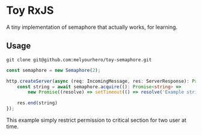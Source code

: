 # Toy RxJS

A tiny implementation of semaphore that actually works, for learning.

## Usage

`git clone git@github.com:melyourhero/toy-semaphore.git`

```typescript
const semaphore = new Semaphore(2);

http.createServer(async (req: IncomingMessage, res: ServerResponse): Promise<void> => {
    const string = await semaphore.acquire((): Promise<string> =>
        new Promise((resolve) => setTimeout(() => resolve('Example string'), 5000)));

    res.end(string)
});
```

This example simply restrict permission to critical section for two user at time.
